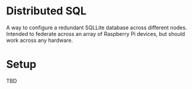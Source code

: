# Distributed SQL

A way to configure a redundant SQLLite database across different nodes.
Intended to federate across an array of Raspberry Pi devices, but should
work across any hardware.

# Setup

TBD